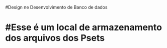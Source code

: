 #Design ne Desenvolvimento de Banco de dados <h1>

#Esse é um local de armazenamento dos arquivos dos Psets <h2>
